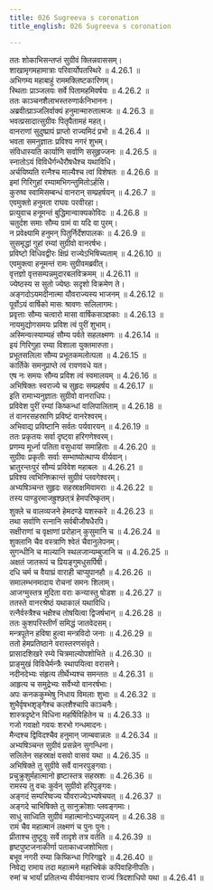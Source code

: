 ```yaml
---
title: 026 Sugreeva s coronation
title_english: 026 Sugreeva s coronation

---
```

<div class="audioEmbed"  caption="श्रीराम-हरिसीताराममूर्ति-घनपाठिभ्यां वचनम्" src="https://archive.org/download/Ramayana-recitation-Sriram-harisItArAmamUrti-Ghanapaati-v2/Kanda_4/Kanda_4_KSK-026-Angada_Youvarajyabhishekaha.mp3"></div>

  
ततः शोकाभिसन्तप्तं सुग्रीवं क्लिन्नवाससम्।  
शाखामृगमहामात्राः परिवार्योपतस्थिरे ॥ 4.26.1 ॥   
अभिगम्य महाबाहुं राममक्लिष्टकारिणम्।  
स्थिताः प्राञ्जलयः सर्वे पितामहमिवर्षयः ॥ 4.26.2 ॥   
ततः काञ्चनशैलाभस्तरुणार्कनिभाननः।  
अब्रवीत्प्राञ्जलिर्वाक्यं हनुमान्मारुतात्मजः ॥ 4.26.3 ॥   
भवत्प्रसादात्सुग्रीवः पितृपैतामहं महत्।  
वानराणां सुदुष्प्रापं प्राप्तो राज्यमिदं प्रभो ॥ 4.26.4 ॥   
भवता समनुज्ञातः प्रविश्य नगरं शुभम्।  
संविधास्यति कार्याणि सर्वाणि ससुहृज्जनः ॥ 4.26.5 ॥   
स्नातोऽयं विविधैर्गन्धैरौषधैश्च यथाविधि।  
अर्चयिष्यति रत्नैश्च माल्यैश्च त्वां विशेषतः ॥ 4.26.6 ॥   
इमां गिरिगुहां रम्यामभिगन्तुमितोऽर्हसि।  
कुरुष्व स्वामिसम्बन्धं वानरान् सम्प्रहर्षयन् ॥ 4.26.7 ॥   
एवमुक्तो हनुमता राघवः परवीरहा।  
प्रत्युवाच हनूमन्तं बुद्धिमान्वाक्यकोविदः ॥ 4.26.8 ॥   
चतुर्दश समाः सौम्य ग्रामं वा यदि वा पुरम्।  
न प्रवेक्ष्यामि हनुमन् पितुर्निर्देशपालकः ॥ 4.26.9 ॥   
सुसमृद्धां गुहां रम्यां सुग्रीवो वानरर्षभः।  
प्रविष्टो विधिवद्वीरः क्षिप्रं राज्येऽभिषिच्यताम् ॥ 4.26.10 ॥   
एवमुक्त्वा हनूमन्तं रामः सुग्रीवमब्रवीत्।  
वृत्तज्ञो वृत्तसम्पन्नमुदारबलविक्रमम् ॥ 4.26.11 ॥   
ज्येष्ठस्य स सुतो ज्येष्ठः सदृशो विक्रमेण ते।  
अङ्गदोऽयमदीनात्मा यौवराज्यस्य भाजनम् ॥ 4.26.12 ॥   
पूर्वोऽयं वार्षिको मासः श्रावणः सलिलागमः।  
प्रवृत्ताः सौम्य चत्वारो मासा वार्षिकसञ्ज्ञकाः ॥ 4.26.13 ॥   
नायमुद्योगसमयः प्रविश त्वं पुरीं शुभाम्।  
अस्मिन्वत्स्याम्यहं सौम्य पर्वते सहलक्ष्मणः ॥ 4.26.14 ॥   
इयं गिरिगुहा रम्या विशाला युक्तमारुता।  
प्रभूतसलिला सौम्य प्रभूतकमलोत्पला ॥ 4.26.15 ॥   
कार्तिके समनुप्राप्ते त्वं रावणवधे यत।  
एष नः समयः सौम्य प्रविश त्वं स्वमालयम् ॥ 4.26.16 ॥   
अभिषिक्तः स्वराज्ये च सुहृदः सम्प्रहर्षय ॥ 4.26.17 ॥   
इति रामाभ्यनुज्ञातः सुग्रीवो वानराधिपः।  
प्रविवेश पुरीं रम्यां किष्कन्धां वालिपालिताम् ॥ 4.26.18 ॥   
तं वानरसहस्राणि प्रविष्टं वानरेश्वरम्।  
अभिवाद्य प्रविष्टानि सर्वतः पर्यवारयन् ॥ 4.26.19 ॥   
ततः प्रकृतयः सर्वा दृष्ट्वा हरिगणेश्वरम्।  
प्रणम्य मूर्ध्ना पतिता वसुधायां समाहिताः ॥ 4.26.20 ॥   
सुग्रीवः प्रकृतीः सर्वाः सम्भाष्योत्थाप्य वीर्यवान्।  
भ्रातुरन्तःपुरं सौम्यं प्रविवेश महाबलः ॥ 4.26.21 ॥   
प्रविश्य त्वभिनिष्क्रान्तं सुग्रीवं प्लवगेश्वरम्।  
अभ्यषिञ्चन्त सुहृदः सहस्राक्षमिवामराः ॥ 4.26.22 ॥   
तस्य पाण्डुरमाजह्रुश्छत्त्रं हेमपरिष्कृतम्।  
शुक्ले च वालव्यजने हेमदण्डे यशस्करे ॥ 4.26.23 ॥   
तथा सर्वाणि रत्नानि सर्वबीजौषधैरपि।  
सक्षीराणां च वृक्षाणां प्ररोहान् कुसुमानि च ॥ 4.26.24 ॥   
शुक्लानि चैव वस्त्राणि श्वेतं चैवानुलेपनम्।  
सुगन्धीनि च माल्यानि स्थलजान्यम्बुजानि च ॥ 4.26.25 ॥   
अक्षतं जातरूपं च प्रियङ्गुमधुसर्पिषी।  
दधि चर्म च वैयाघ्रं वाराही चाप्युपानहौ ॥ 4.26.26 ॥   
समालम्भनमादाय रोचनां समनः शिलाम्।  
आजग्मुस्तत्र मुदिता वराः कन्यास्तु षोडश ॥ 4.26.27 ॥   
ततस्ते वानरश्रेष्ठं यथाकालं यथाविधि।  
रत्नैर्वस्त्रैश्च भक्षैश्च तोषयित्वा द्विजर्षभान् ॥ 4.26.28 ॥   
ततः कुशपरिस्तीर्णं समिद्धं जातवेदसम्।  
मन्त्रपूतेन हविषा हुत्वा मन्त्रविदो जनाः ॥ 4.26.29 ॥   
ततो हेमप्रतिष्ठाने वरास्तरणसंवृते।  
प्रासादशिखरे रम्ये चित्रमाल्योपशोभिते ॥ 4.26.30 ॥   
प्राङ्मुखं विविधैर्मन्त्रैः स्थापयित्वा वरासने।  
नदीनदेभ्यः संहृत्य तीर्थेभ्यश्च समन्ततः ॥ 4.26.31 ॥   
आहृत्य च समुद्रेभ्यः सर्वेभ्यो वानरर्षभाः।  
अपः कनककुम्भेषु निधाय विमलाः शुभाः ॥ 4.26.32 ॥   
शुभैर्वृषभशृङ्गैश्च कलशैश्चापि काञ्चनैः।  
शास्त्रदृष्टेन विधिना महर्षिविहितेन च ॥ 4.26.33 ॥   
गजो गवाक्षो गवयः शरभो गन्धमादनः।  
मैन्दश्च द्विविदश्चैव हनुमान् जाम्बवान्नलः ॥ 4.26.34 ॥   
अभ्यषिञ्चन्त सुग्रीवं प्रसन्नेन सुगन्धिना।  
सलिलेन सहस्राक्षं वसवो वासवं यथा ॥ 4.26.35 ॥   
अभिषिक्ते तु सुग्रीवे सर्वे वानरपुङ्गवाः।  
प्रचुक्रुशुर्महात्मानो हृष्टास्तत्र सहस्रशः ॥ 4.26.36 ॥   
रामस्य तु वचः कुर्वन् सुग्रीवो हरिपुङ्गवः।  
अङ्गदं सम्परिष्वज्य यौवराज्येऽभ्यषेचयत् ॥ 4.26.37 ॥   
अङ्गदे चाभिषिक्ते तु सानुक्रोशाः प्लवङ्गमाः।  
साधु साध्विति सुग्रीवं महात्मानोऽभ्यपूजयन् ॥ 4.26.38 ॥   
रामं चैव महात्मानं लक्ष्मणं च पुनः पुनः।  
प्रीताश्च तुष्टुवुः सर्वे तादृशे तत्र वर्तति ॥ 4.26.39 ॥   
हृष्टपुष्टजनाकीर्णा पताकाध्वजशोभिता।  
बभूव नगरी रम्या किष्किन्धा गिरिगह्वरे ॥ 4.26.40 ॥   
निवेद्य रामाय तदा महात्मने महाभिषेकं कपिवाहिनीपतिः।  
रुमां च भार्यां प्रतिलभ्य वीर्यवानवाप राज्यं त्रिदशाधिपो यथा ॥ 4.26.41 ॥   